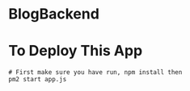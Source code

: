# BlogBackend

# To Deploy This App
```
# First make sure you have run, npm install then
pm2 start app.js
```